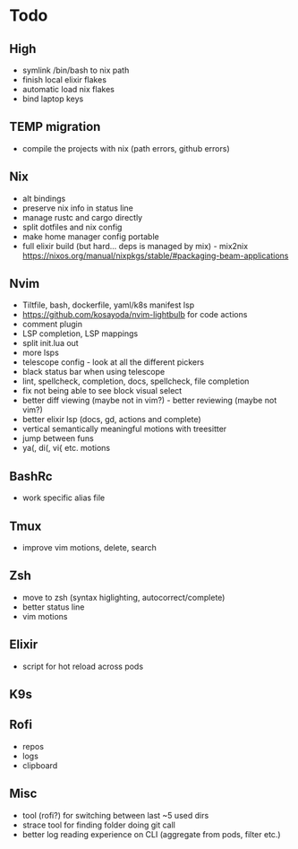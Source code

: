 # Todo

## High

- symlink /bin/bash to nix path
- finish local elixir flakes
- automatic load nix flakes
- bind laptop keys

## TEMP migration

- compile the projects with nix (path errors, github errors)

## Nix

- alt bindings
- preserve nix info in status line
- manage rustc and cargo directly
- split dotfiles and nix config
- make home manager config portable
- full elixir build (but hard... deps is managed by mix) - mix2nix
https://nixos.org/manual/nixpkgs/stable/#packaging-beam-applications

## Nvim
- Tiltfile, bash, dockerfile, yaml/k8s manifest lsp
- https://github.com/kosayoda/nvim-lightbulb for code actions
- comment plugin
- LSP completion, LSP mappings
- split init.lua out
- more lsps
- telescope config - look at all the different pickers
- black status bar when using telescope
- lint, spellcheck, completion, docs, spellcheck, file completion
- fix not being able to see block visual select
- better diff viewing (maybe not in vim?) - better reviewing (maybe not vim?)
- better elixir lsp (docs, gd, actions and complete)
- vertical semantically meaningful motions with treesitter
- jump between funs
- ya(, di(, vi{ etc. motions


## BashRc
- work specific alias file

## Tmux

- improve vim motions, delete, search

## Zsh

- move to zsh (syntax higlighting, autocorrect/complete)
- better status line
- vim motions

## Elixir

- script for hot reload across pods

## K9s

## Rofi
- repos
- logs
- clipboard

## Misc

- tool (rofi?) for switching between last ~5 used dirs
- strace tool for finding folder doing git call
- better log reading experience on CLI (aggregate from pods, filter etc.)
